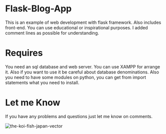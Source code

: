 # Flask-Blog-App
This is an example of web development with flask framework. Also includes front-end.
You can use educational or inspirational purposes. I added comment lines as possible for understanding.

# Requires 
You need an sql database and web server. You can use XAMPP for arrange it. Also if you want to use it be careful about database denominations.
Also you need to have some modules on python, you can get from import statements what you need to install.

# Let me Know 

If you have any problems and questions just let me know on comments. 


![the-koi-fish-japan-vector](https://user-images.githubusercontent.com/86743390/154522905-ce4cca8b-bbb5-47db-a439-4cff0592c53c.jpg)

